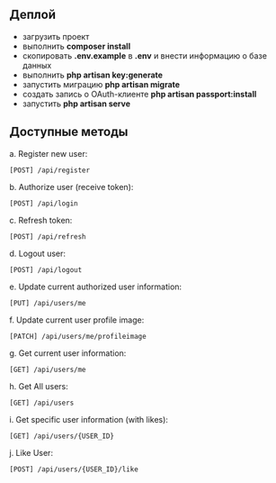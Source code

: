 ## Деплой

- загрузить проект
- выполнить **composer install**
- скопировать **.env.example** в **.env** и внести информацию о базе данных
- выполнить **php artisan key:generate**
- запустить миграцию **php artisan migrate**
- создать запись о OAuth-клиенте **php artisan passport:install**
- запустить **php artisan serve**

## Доступные методы

a. Register new user:

    [POST] /api/register
b. Authorize user (receive token):

    [POST] /api/login
    
c. Refresh token:

    [POST] /api/refresh
d. Logout user:

    [POST] /api/logout
e. Update current authorized user information:

    [PUT] /api/users/me
f. Update current user profile image:

    [PATCH] /api/users/me/profileimage
g. Get current user information:

    [GET] /api/users/me
h. Get All users:

    [GET] /api/users
i. Get specific user information (with likes):

    [GET] /api/users/{USER_ID}
j. Like User:

    [POST] /api/users/{USER_ID}/like
